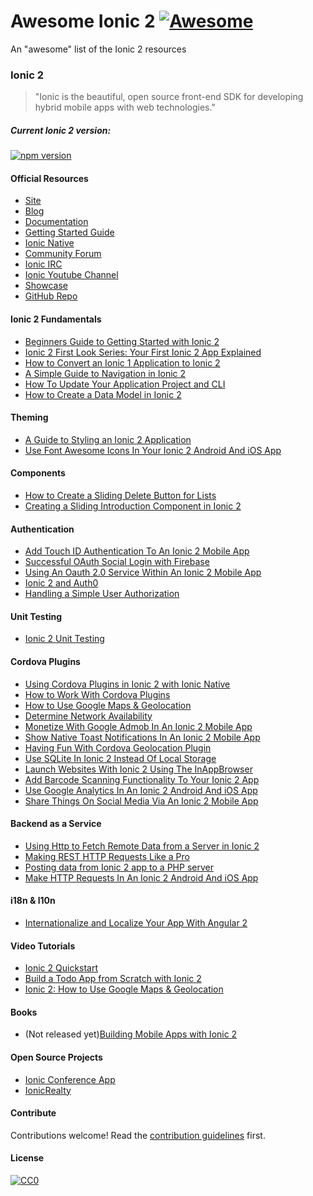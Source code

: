 # Awesome Ionic 2 [![Awesome](https://cdn.rawgit.com/sindresorhus/awesome/d7305f38d29fed78fa85652e3a63e154dd8e8829/media/badge.svg)](https://github.com/sindresorhus/awesome)

An "awesome" list of the Ionic 2 resources 

### Ionic 2
> "Ionic is the beautiful, open source front-end SDK for developing hybrid mobile apps with web technologies."

##### Current Ionic 2 version: 
[![npm version](https://badge.fury.io/js/ionic-framework.svg)](https://badge.fury.io/js/ionic-framework)


#### Official Resources
* [Site](http://ionicframework.com/)
* [Blog](blog.ionic.io/)
* [Documentation](ionicframework.com/docs/v2/)
* [Getting Started Guide](http://ionicframework.com/docs/v2/getting-started/)
* [Ionic Native](https://github.com/driftyco/ionic-native/)
* [Community Forum](http://forum.ionicframework.com/)
* [Ionic IRC](http://webchat.freenode.net/?randomnick=1&channels=%23ionic&uio=d4)
* [Ionic Youtube Channel](https://www.youtube.com/channel/UChYheBnVeCfhCmqZfCUdJQw)
* [Showcase](http://showcase.ionicframework.com/)
* [GitHub Repo](https://github.com/driftyco/ionic/tree/2.0)

#### Ionic 2 Fundamentals
* [Beginners Guide to Getting Started with Ionic 2](http://www.joshmorony.com/beginners-guide-to-getting-started-with-ionic-2/)
* [Ionic 2 First Look Series: Your First Ionic 2 App Explained](http://www.joshmorony.com/ionic-2-first-look-series-your-first-ionic-2-app-explained/)
* [How to Convert an Ionic 1 Application to Ionic 2](http://www.joshmorony.com/how-to-convert-an-ionic-1-application-to-ionic-2/)
* [A Simple Guide to Navigation in Ionic 2](http://www.joshmorony.com/a-simple-guide-to-navigation-in-ionic-2/)
* [How To Update Your Application Project and CLI](http://www.gajotres.net/ionic-2-how-to-update-your-application-project-and-cli/)
* [How to Create a Data Model in Ionic 2](http://www.joshmorony.com/how-to-create-a-data-model-in-ionic-2/)

#### Theming
* [A Guide to Styling an Ionic 2 Application](http://www.joshmorony.com/a-guide-to-styling-an-ionic-2-application/)
* [Use Font Awesome Icons In Your Ionic 2 Android And iOS App](https://www.thepolyglotdeveloper.com/2016/03/use-font-awesome-icons-in-your-ionic-2-android-and-ios-app/)

#### Components
* [How to Create a Sliding Delete Button for Lists](http://www.joshmorony.com/ionic-2-how-to-create-a-sliding-delete-button-for-lists/)
* [Creating a Sliding Introduction Component in Ionic 2](http://www.joshmorony.com/creating-a-sliding-introduction-component-in-ionic-2/)

#### Authentication
* [Add Touch ID Authentication To An Ionic 2 Mobile App](https://www.thepolyglotdeveloper.com/2016/03/add-touch-id-authentication-ionic-2-mobile-app/)
* [Successful OAuth Social Login with Firebase](http://www.gajotres.net/ionic-2-succesfull-oauth-social-login-with-firebase/)
* [Using An Oauth 2.0 Service Within An Ionic 2 Mobile App](https://www.thepolyglotdeveloper.com/2016/01/using-an-oauth-2-0-service-within-an-ionic-2-mobile-app/)
* [Ionic 2 and Auth0](http://blog.ionic.io/ionic-2-and-auth0/)
* [Handling a Simple User Authorization](http://www.gajotres.net/ionic-2-handling-a-simple-user-authorization/)

#### Unit Testing
* [Ionic 2 Unit Testing](http://lathonez.github.io/2016/ionic-2-unit-testing/)

#### Cordova Plugins
* [Using Cordova Plugins in Ionic 2 with Ionic Native](http://www.joshmorony.com/using-cordova-plugins-in-ionic-2-with-ionic-native/)
* [How to Work With Cordova Plugins](http://www.gajotres.net/ionic-2-how-to-use-cordova-plugins/)
* [How to Use Google Maps & Geolocation ](http://www.joshmorony.com/ionic-2-how-to-use-google-maps-geolocation-video-tutorial/)
* [Determine Network Availability](https://www.thepolyglotdeveloper.com/2016/01/determine-network-availability-in-an-ionic-2-mobile-app/)
* [Monetize With Google Admob In An Ionic 2 Mobile App](https://www.thepolyglotdeveloper.com/2016/02/monetize-google-admob-ionic-2-mobile-app/)
* [Show Native Toast Notifications In An Ionic 2 Mobile App](https://www.thepolyglotdeveloper.com/2016/01/show-native-toast-notifications-in-an-ionic-2-mobile-app/)
* [Having Fun With Cordova Geolocation Plugin](http://www.gajotres.net/ionic-2-having-fun-with-cordova-geolocation-plugin/)
* [Use SQLite In Ionic 2 Instead Of Local Storage](https://www.thepolyglotdeveloper.com/2015/12/use-sqlite-in-ionic-2-instead-of-local-storage/)
* [Launch Websites With Ionic 2 Using The InAppBrowser](https://www.thepolyglotdeveloper.com/2016/01/launch-websites-with-ionic-2-using-the-inappbrowser/)
* [Add Barcode Scanning Functionality To Your Ionic 2 App](https://www.thepolyglotdeveloper.com/2016/02/add-barcode-scanning-functionality-to-your-ionic-2-app/)
* [Use Google Analytics In An Ionic 2 Android And iOS App](https://www.thepolyglotdeveloper.com/2016/03/use-google-analytics-in-an-ionic-2-android-and-ios-app/)
* [Share Things On Social Media Via An Ionic 2 Mobile App](https://www.thepolyglotdeveloper.com/2016/02/share-things-on-social-media-via-an-ionic-2-mobile-app/)

#### Backend as a Service
* [Using Http to Fetch Remote Data from a Server in Ionic 2](http://www.joshmorony.com/using-http-to-fetch-remote-data-from-a-server-in-ionic-2/)
* [Making REST HTTP Requests Like a Pro](http://www.gajotres.net/ionic-2-making-rest-http-requests-like-a-pro/)
* [Posting data from Ionic 2 app to a PHP server](http://www.nikola-breznjak.com/blog/ionic2/posting-data-from-ionic-2-app/)
* [Make HTTP Requests In An Ionic 2 Android And iOS App](https://www.thepolyglotdeveloper.com/2016/01/make-http-requests-in-an-ionic-2-android-and-ios-app/)

#### i18n & l10n
* [Internationalize and Localize Your App With Angular 2](http://www.gajotres.net/ionic-2-internationalize-and-localize-your-app-with-angular-2/)

#### Video Tutorials
* [Ionic 2 Quickstart](https://www.udemy.com/ionic-2-quickstart/)
* [Build a Todo App from Scratch with Ionic 2](http://www.joshmorony.com/build-a-todo-app-from-scratch-with-ionic-2-video-tutorial/)
* [Ionic 2: How to Use Google Maps & Geolocation](http://www.joshmorony.com/ionic-2-how-to-use-google-maps-geolocation-video-tutorial/)

#### Books
* (Not released yet)[Building Mobile Apps with Ionic 2](https://www.joshmorony.com/building-mobile-apps-with-ionic-2/)

#### Open Source Projects
* [Ionic Conference App](https://github.com/driftyco/ionic-conference-app)
* [IonicRealty](https://github.com/ccoenraets/ionic2-realty)

#### Contribute
Contributions welcome! Read the [contribution guidelines](CONTRIBUTING.md) first.


#### License
[![CC0](http://i.creativecommons.org/p/zero/1.0/88x31.png)](http://creativecommons.org/publicdomain/zero/1.0/)
